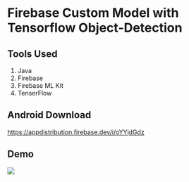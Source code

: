 # Firebase Custom Model with Tensorflow Object-Detection
## Tools Used
1. Java
2. Firebase
3. Firebase ML Kit
4. TenserFlow

## Android Download
https://appdistribution.firebase.dev/i/oYYjdGdz

## Demo
![](https://firebasestorage.googleapis.com/v0/b/object-detection-fa277.appspot.com/o/demoimagepreviewobject_50.jpeg?alt=media&token=8157c6eb-20a1-4286-bb28-16bb73d9bd64)

